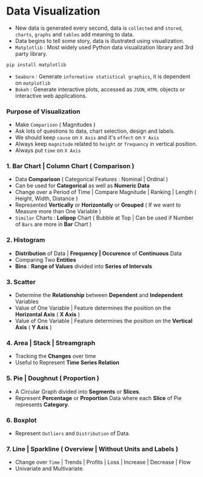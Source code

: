 # Data Visualization

- New data is generated every second, data is `collected` and `stored`, `charts`, `graphs` and `tables` add meaning to data.
- Data begins to tell some story, data is illustrated using visualization.
- `Matplotlib` : Most widely used Python data visualization library and 3rd party library.
```python
pip install matplotlib
```
- `Seaborn` : Generate `informative statistical graphics`, it is dependent on `matplotlib`
- `Bokeh` : Generate interactive plots, accessed as `JSON`, `HTML` objects or interactive web applications.

### Purpose of Visualization
- Make `Comparison` ( Magnitudes )
- Ask lots of questions to data, chart selection, design and labels.
- We should keep `cause` on `X Axis` and it's `effect` on `Y Axis`
- Always keep `magnitude` related to `height` or `frequency` in vertical position.
- Always put `time` on `X Axis`

### 1. Bar Chart | Column Chart ( Comparison )
- Data **Comparison** ( Categorical Features : Nominal | Ordinal )
- Can be used for **Categorical** as well as **Numeric Data**
- Change over a Period of Time | Compare Magnitude | Ranking | Length ( Height, Width, Distance )
- Represented **Vertically** or **Horizontally** or **Grouped** ( If we want to Measure more than One Variable )
- `Similar` Charts : **Lolipop** Chart ( Bubble at Top | Can be used if Number of `Bars` are more in **Bar** Chart )

### 2. Histogram
- **Distribution** of Data | **Frequency | Occurence** of **Continuous** Data
- Comparing Two **Entities**
- **Bins** : **Range of Values** divided into **Series of Intervals**

### 3. Scatter 
- Determine the **Relationship** between **Dependent** and **Independent** Variables
- Value of One Variable | Feature determines the position on the **Horizontal Axis** ( **X Axis** )
- Value of One Variable | Feature determines the position on the **Vertical Axis** ( **Y Axis** )

### 4. Area | Stack | Streamgraph
- Tracking the **Changes** over time
- Useful to Represent **Time Series Relation**

### 5. Pie  | Doughnut ( Proportion )
- A Circular Graph divided into **Segments** or **Slices**.
- Represent **Percentage** or **Proportion** Data where each **Slice** of Pie represents **Category**.

### 6. Boxplot
- Represent `Outliers` and `Distribution` of Data.

### 7. Line | Sparkline ( Overview | Without Units and Labels )
- Change over `Time` | Trends | Profits | Loss | Increase | Decrease | Flow
- Univariate and Multivariate.
